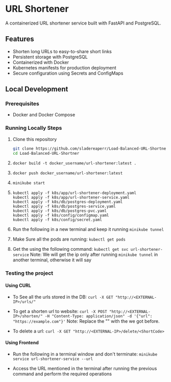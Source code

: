 # URL Shortener

A containerized URL shortener service built with FastAPI and PostgreSQL.

## Features

- Shorten long URLs to easy-to-share short links
- Persistent storage with PostgreSQL
- Containerized with Docker
- Kubernetes manifests for production deployment
- Secure configuration using Secrets and ConfigMaps

## Local Development

### Prerequisites

- Docker and Docker Compose

### Running Locally Steps

1. Clone this repository

   ```bash
   git clone https://github.com/sladereaperr/Load-Balanced-URL-Shortner.git
   cd Load-Balanced-URL-Shortner
   ```

2. `docker build -t docker_username/url-shortener:latest .`

3. `docker push docker_username/url-shortener:latest`

4. `minikube start`

5. ```
   kubectl apply -f k8s/app/url-shortener-deployment.yaml
   kubectl apply -f k8s/app/url-shortener-service.yaml
   kubectl apply -f k8s/db/postgres-deployment.yaml
   kubectl apply -f k8s/db/postgres-service.yaml
   kubectl apply -f k8s/db/postgres-pvc.yaml
   kubectl apply -f k8s/config/configmap.yaml
   kubectl apply -f k8s/config/secret.yaml
   ```
6. Run the following in a new terminal and keep it running
   `minikube tunnel`

7. Make Sure all the pods are running:
   `kubectl get pods`

8. Get the <EXTERNAL-IP> using the following command:
   `kubectl get svc url-shortener-service`
   Note: We will get the ip only after running `minikube tunnel` in another terminal, otherwise it will say <pending>

### Testing the project

#### Using CURL

- To See all the urls stored in the DB:
  `curl -X GET "http://<EXTERNAL-IP>/urls/"`

- To get a shorten url to website:
  `curl -X POST "http://<EXTERNAL-IP>/shorten/" -H "Content-Type: application/json" -d '{"url": "https://example.com"}'`
  Note: Replace the "<EXTERNAL-IP>" with the <EXTERNAL-IP> we got before.

- To delete a url:
  `curl -X GET "http://<EXTERNAL-IP>/delete/<ShortCode>`

#### Using Frontend

- Run the following in a terminal window and don't terminate:
  `minikube service url-shortener-service --url`

- Access the URL mentioned in the terminal after running the previous command and perform the required operations
